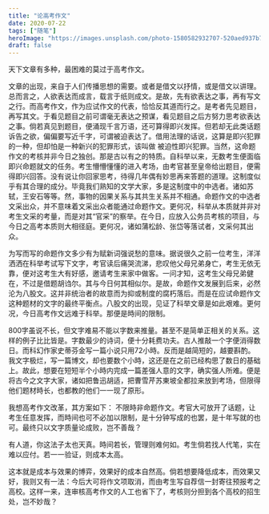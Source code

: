 ```yaml
---
title: "论高考作文"
date: 2020-07-22
tags: ["随笔"]
heroImage: "https://images.unsplash.com/photo-1580582932707-520aed937b7b?ixlib=rb-1.2.1&q=80&fm=jpg&crop=entropy&cs=tinysrgb&w=2000&fit=max&ixid=eyJhcHBfaWQiOjExNzczfQ"
draft: false
---
```


天下文章有多种，最困难的莫过于高考作文。

文章的出现，来自于人们传播思想的需要。或者是借文以抒情，或是借文以讲理。总而言之，人欲表达而成言，载言于纸则成文。是故，先有欲表达之事，再有写文之行。而高考作文，作为应试作文的代表，恰恰反其道而行之。是考者先见题目，再写其文。于看见题目之前可谓毫无表达之预谋，看见题目之后方努力思考欲表达之事。倘若真见到题目，便涌现千言万语，还可算得即兴发挥。但若却无此类话题诉告之欲，偏偏要写近千字，可谓被迫表达了。借用法理的话说，这算是即兴犯罪的一种，但却怕是一种新兴的犯罪形式，该叫做 被迫性即兴犯罪。当然，这命题作文的考核并非今日之独创。那是古以有之的特质。自科举以来，无数考生便面临即兴命题就文的任务。考生懵懵懂懂的进入考场，由考官甚至皇帝给出题目，便需得即兴回答。没有说让你回家思考，待得几年偶有妙思再来答题的道理。这制度似乎有其合理的成分。毕竟我们熟知的文学大家，多是这制度中的中选者。诸如苏轼，王安石等等。然，事物的因果关系与其共生关系并不相通。命题作文的中选者文采出众，并不意味着文采出众者能通过命题作文。更何况，科举从本质就并非对考生文采的考量，而是对其“官采”的察举。在今日，应放入公务员考核的项目，与今日之高考本质则大相径庭。更何况，诸如蒲松龄、张岱等落试者，文采何其出众。

为写而写的命题作文多少有为赋新词强说愁的意味。据说很久之前一位考生，洋洋洒洒在科举考试写下文字，考官读后痛哭流涕，悲叹他父母兄弟身亡，考生无依无靠，便对这考生大有好感，邀请考生来家中做客。一问才知，这考生父母兄弟健在，不过是借题胡诌尔。其与今日何其相似尔。是故，命题作文发展到后来，必然沦为八股文。这并非统治者的故意而为抑或制度的腐朽落后。而是在应试命题作文这种题材的文字的最终平衡点。八股文的出现，见证了科举文章是如此艰难。更何况，今日高考作文远难于科举。那便是時间的限制。

800字虽说不长，但文字难易不能以字数来推量。甚至不是简单正相关的关系。这样的例子比比皆是。字数最少的诗词，便十分耗费功夫。古人推敲一个字便消得数日。而科幻作家史蒂芬金写一篇小说只用72小時。反而是越简短的，越要斟酌。我文字极烂，写一篇博文，却也要数个小時，这还是在之前已经构思了数日的基础上。故此，想要在短短半个小時内完成一篇差强人意的文字，确实强人所难。便是将古今之文字大家，诸如把鲁迅胡适，把曹雪芹苏東坡全都拉来放到考场，但限得他们题材時长，也都教的他们一一现了原形。

我想高考作文改革，其方案如下：
不限時非命题作文。考官大可放开了话题，让考生任意发挥，而時间也可不必加以限制，是十分钟写成的也罢，是十年写就的也可。最终只以文字质量论成败，岂不善哉？

有人道，你这法子太也天真。時间若长，管理则难何如。考生倘若找人代笔，实在难以应付。若一一验证，则成本太高。

这本就是成本与效果的博弈，效果好的成本自然高。倘若想要降低成本，而效果又好，我则又有一法：今后大可将作文项取消，而由考生写自荐信一封寄往预报考之高校。这样一来，连审核高考作文的人工也省下了，考核则分担到各个高校的招生处，岂不妙哉？
